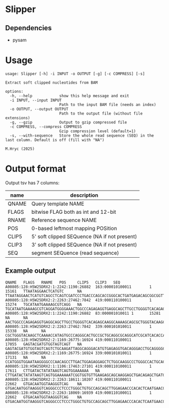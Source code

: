 # Slipper

## Dependencies

* pysam

# Usage

```
usage: Slipper [-h] -i INPUT -o OUTPUT [-g] [-c COMPRESS] [-s]

Extract soft clipped nucleotides from BAM

options:
  -h, --help            show this help message and exit
  -i INPUT, --input INPUT
                        Path to the input BAM file (needs an index)
  -o OUTPUT, --output OUTPUT
                        Path to the output file (without file extensions)
  -g, --gzip            Output to gzip compressed file
  -c COMPRESS, --compress COMPRESS
                        Gzip compression level (default=1)
  -s, --with-sequence   Store the whole read sequence (SEQ) in the last column. Default is off (fill with "NA")

M.Hryc (2025)
```

# Output format

Output tsv has 7 columns:

| name | description |
| --- | --- |
| QNAME | Query template NAME |
| FLAGS | bitwise FLAG both as int and 12-bit |
| RNAME | Reference sequence NAME |
| POS | 0-based leftmost mapping POSition |
| CLIP5 | 5' soft clipped SEQuence (NA if not present) |
| CLIP3 | 3' soft clipped SEQuence (NA if not present) |
| SEQ | segment SEQuence (read sequence) |

## Example output

```
QNAME   FLAGS   RNAME   POS     CLIP5   CLIP3   SEQ
A00805:128:H5W25DRX2:1:2242:1190:26882  163:000010100011        1       15161   TTAATAGGAACTCATGTC      NA      TTAATAGGAACTCATGTCAGCCTCAGTCGATCCCTGACCCAGCACCGGGCACTGATGAGACAGCGGCGGTTTGAGGAGCCACCTCCCAGCCACCTCGGGGC
A00805:128:H5W25DRX2:2:2263:27462:7842  419:000110100011        1       15274   TGCATAATGAAAAGCGTCAGG   NA      TGCATAATGAAAAGCGTCAGGATGGGGAAACTGGCCCAGAGAGGTGAGGCAGCTTGCCTGGGGTCACAGAGCAAGGCAAAAGCAGCGCTGGGTACAAGCTC
A00805:128:H5W25DRX2:1:2242:1190:26882  83:000001010011 1       15281   NA      NA      AACTGGCCCAGAGAGGTGAGGCAGCTTGCCTGGGGTCACAGAGCAAGGCAAAAGCAGCGCTGGGTACAAGCTCAAAACCATAGTGCCCAGGGCACTGCCGC
A00805:128:H5W25DRX2:2:2263:27462:7842  339:000101010011        1       15338   NA      NA      CGCTGGGTACAAGCTCAAAACCATAGTGCCCAGGGCACTGCCGCTGCAGGCGCAGGCATCGCATCACACCAGTGTCTGCGTTCACAGCAGGCATCATCAGT
A00805:128:H5W25DRX2:2:1169:26775:16924 419:000110100011        1       17055   GAGTACGATGTGGTAGTCAGT   NA      GAGTACGATGTGGTAGTCAGTCTGCAAGATTAGGCAGGGACATGTGAGAGGTGACAGGGACCTGCAGGGGCAGCCAACAAGACCTTGTGTGCACCTCCCAT
A00805:128:H5W25DRX2:2:1169:26775:16924 339:000101010011        1       17131   NA      NA      CCATGGGTGGAATAAGGGGCCCAACAGCCTTGACTGGAGAGGAGCTCTGGCAAGGCCCTGGGCCACTGCACCTGTCTCCACCTCTGTCCCACCCCTCCCAC
A00805:128:H5W25DRX2:1:1106:17463:27101 419:000110100011        1       17611   CTTGATACTATATAAGTCAGTGGAAAAAA   NA      CTTGATACTATATAAGTCAGTGGAAAAAATCGGTGGTGTTGAAGAGCAGCAAGGAGCTGACAGAGCTGATGTTGCTGGGAAGACCCCCAAGTCCCTCTTCT
A00805:128:H5W25DRX2:2:2263:18611:10207 419:000110100011        1       22662   GTGACAATGGTAAGGGTCAG    NA      GTGACAATGGTAAGGGTCAGGGCCCTCCCTGGGCTGTGCCAGCAGCTTGGAGAACCCACACTCAATGAACGCAGCACTCCACTACCCAGGAAATGCCTTCC
A00805:128:H5W25DRX2:2:2263:18069:16939 419:000110100011        1       22662   GTGACAATGGTAAGGGTCAG    NA      GTGACAATGGTAAGGGTCAGGGCCCTCCCTGGGCTGTGCCAGCAGCTTGGAGAACCCACACTCAATGAACGCAGCACTCCACTACCCAGGAAATGCCTTCC
```
